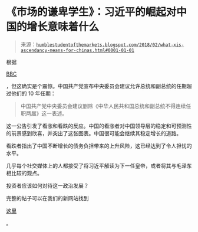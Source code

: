 <!--yml

category: 未分类

日期：2024 年 05 月 18 日 02:44:09

-->

# 《市场的谦卑学生》：习近平的崛起对中国的增长意味着什么

> 来源：[`humblestudentofthemarkets.blogspot.com/2018/02/what-xis-ascendancy-means-for-chinas.html#0001-01-01`](https://humblestudentofthemarkets.blogspot.com/2018/02/what-xis-ascendancy-means-for-chinas.html#0001-01-01)

根据

[BBC](http://www.bbc.com/news/world-asia-china-43189540)

，但这确实是个震惊。中国共产党宣布中央委员会建议允许总统和副总统的任期超过他们的 10 年任期：

> 中国共产党中央委员会建议删除《中华人民共和国总统和副总统不得连续任职两届》这一表述。

这一公告引发了看涨和看跌的反应。中国的看涨者对中国领导层的稳定和可预测性的前景感到欣喜，并突出了这张图表。中国很可能会继续其稳定增长的道路。

看跌者指出了中国不断增长的债务负担带来的上升风险，这已经达到了令人担忧的水平。

几乎每个社交媒体上的人都接受了将习近平解读为下一任皇帝，或者将其与毛泽东相比较的观点。

投资者应该如何对待这一政治发展？

完整的帖子可以在我们的新网站找到

[这里](https://humblestudentofthemarkets.com/2018/02/26/what-xis-ascendancy-means-for-chinas-growth/)

。
